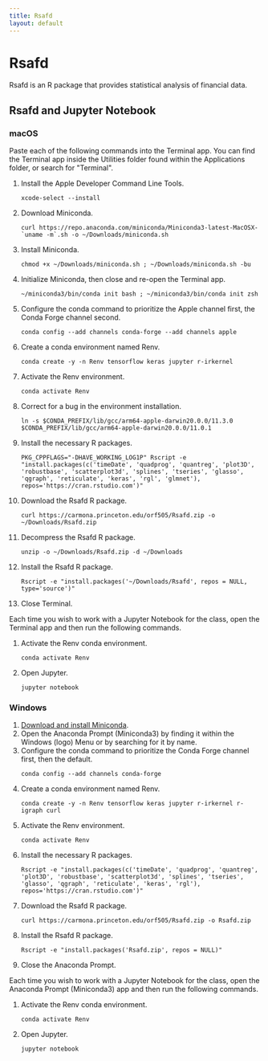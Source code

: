 ```yaml
---
title: Rsafd
layout: default 
---
```


# Rsafd

Rsafd is an R package that provides statistical analysis of financial data.

## Rsafd and Jupyter Notebook

### macOS

Paste each of the following commands into the Terminal app.  You can find the Terminal app inside the Utilities folder found within the Applications folder, or search for "Terminal".

1. Install the Apple Developer Command Line Tools.
    ```
    xcode-select --install
    ```
2. Download Miniconda.
    ```
    curl https://repo.anaconda.com/miniconda/Miniconda3-latest-MacOSX-`uname -m`.sh -o ~/Downloads/miniconda.sh
    ```
3. Install Miniconda.
    ```
    chmod +x ~/Downloads/miniconda.sh ; ~/Downloads/miniconda.sh -bu
    ```
4. Initialize Miniconda, then close and re-open the Terminal app.
    ```
    ~/miniconda3/bin/conda init bash ; ~/miniconda3/bin/conda init zsh
    ```
5. Configure the conda command to prioritize the Apple channel first, the Conda Forge channel second.
    ```
    conda config --add channels conda-forge --add channels apple
    ```
6. Create a conda environment named Renv.
    ```
    conda create -y -n Renv tensorflow keras jupyter r-irkernel
    ```
7. Activate the Renv environment.
    ```
    conda activate Renv
    ```
8. Correct for a bug in the environment installation.
    ```
    ln -s $CONDA_PREFIX/lib/gcc/arm64-apple-darwin20.0.0/11.3.0 $CONDA_PREFIX/lib/gcc/arm64-apple-darwin20.0.0/11.0.1
    ```
9. Install the necessary R packages.
    ```
    PKG_CPPFLAGS="-DHAVE_WORKING_LOG1P" Rscript -e "install.packages(c('timeDate', 'quadprog', 'quantreg', 'plot3D', 'robustbase', 'scatterplot3d', 'splines', 'tseries', 'glasso', 'qgraph', 'reticulate', 'keras', 'rgl', 'glmnet'), repos='https://cran.rstudio.com')"
    ```
    
10. Download the Rsafd R package.
    ```
    curl https://carmona.princeton.edu/orf505/Rsafd.zip -o ~/Downloads/Rsafd.zip
    ```
11. Decompress the Rsafd R package.
    ```
    unzip -o ~/Downloads/Rsafd.zip -d ~/Downloads
    ```
12. Install the Rsafd R package.
    ```
    Rscript -e "install.packages('~/Downloads/Rsafd', repos = NULL, type='source')"
    ```
13. Close Terminal.

Each time you wish to work with a Jupyter Notebook for the class, open the Terminal app and then run the following commands.

1. Activate the Renv conda environment.
    ```
    conda activate Renv
    ```
2. Open Jupyter.
   ``` 
   jupyter notebook
   ```
### Windows

1. [Download and install Miniconda](https://repo.anaconda.com/miniconda/Miniconda3-latest-Windows-x86_64.exe).
2. Open the Anaconda Prompt (Miniconda3) by finding it within the Windows (logo) Menu or by searching for it by name.
3. Configure the conda command to prioritize the Conda Forge channel first, then the default.
    ```
    conda config --add channels conda-forge
    ```
4. Create a conda environment named Renv.
    ```
    conda create -y -n Renv tensorflow keras jupyter r-irkernel r-igraph curl
    ```
5. Activate the Renv environment.
    ```
    conda activate Renv
    ```
6. Install the necessary R packages.
    ```
    Rscript -e "install.packages(c('timeDate', 'quadprog', 'quantreg', 'plot3D', 'robustbase', 'scatterplot3d', 'splines', 'tseries', 'glasso', 'qgraph', 'reticulate', 'keras', 'rgl'), repos='https://cran.rstudio.com')"
    ```
7. Download the Rsafd R package.
    ```
    curl https://carmona.princeton.edu/orf505/Rsafd.zip -o Rsafd.zip
    ```
8. Install the Rsafd R package.
    ```
    Rscript -e "install.packages('Rsafd.zip', repos = NULL)"
    ```
9. Close the Anaconda Prompt.

Each time you wish to work with a Jupyter Notebook for the class, open the Anaconda Prompt (Miniconda3) app and then run the following commands.

1. Activate the Renv conda environment.
    ```
    conda activate Renv
    ```
2. Open Jupyter.
    ```
    jupyter notebook
    ```

